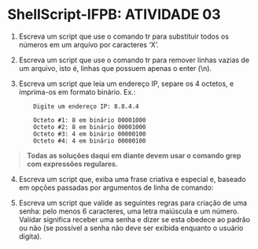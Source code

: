 # ShellScript-IFPB:  ATIVIDADE 03

1. Escreva um script que use o comando tr para substituir todos os números em um arquivo por caracteres ‘X’.

2. Escreva um script que use o comando tr para remover linhas vazias de um arquivo, isto é, linhas que possuem apenas o enter (\n).

3. Escreva um script que leia um endereço IP, separe os 4 octetos, e imprima-os em formato binário. Ex.:

    ```
        Digite um endereço IP: 8.8.4.4

        Octeto #1: 8 em binário 00001000
        Octeto #2: 8 em binário 00001000
        Octeto #3: 4 em binário 00000100
        Octeto #4: 4 em binário 00000100

    ```

> **Todas as soluções daqui em diante devem usar o comando grep com expressões regulares.**

4. Escreva um script que, exiba uma frase criativa e especial e, baseado em opções passadas por argumentos de linha de comando:

5. Escreva um script que valide as seguintes regras para criação de uma senha: pelo menos 6 caracteres, uma letra maiúscula e um número. Validar significa receber uma senha e dizer se esta obedece ao padrão ou não (se possível a senha não deve ser exibida enquanto o usuário digita).

